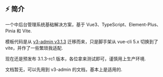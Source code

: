 ## ⚡️ 简介

一个中后台管理系统基础解决方案，基于 Vue3、TypeScript、Element-Plus、Pinia 和 Vite.

模板代码是从 [v3-admin v3.1.3](https://github.com/un-pany/v3-admin) 迁移而来，只是脚手架从 vue-cli 5.x 切换到了 vite，并作了一些繁琐我适配.

现在还是预发布 3.1.3-rc1 版本，各位拿来测试即可，谨慎用上生产环境.

文档暂无，可以先用到 v3-admin 的文档，基本上是适用的.
